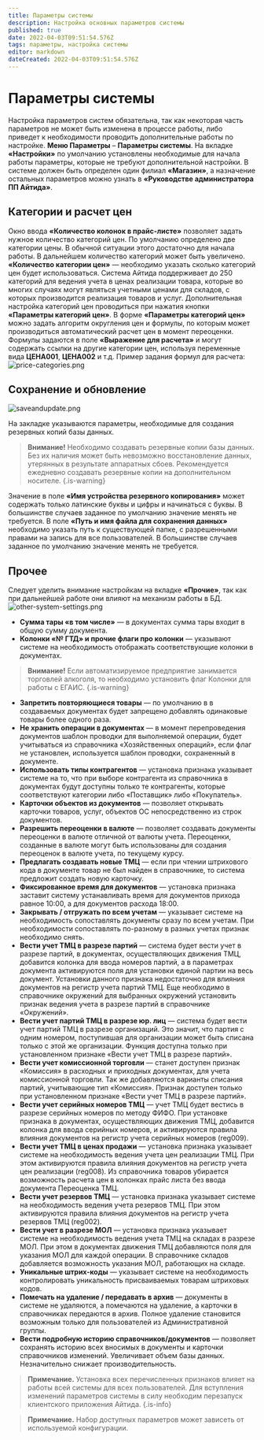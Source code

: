 ```yaml
---
title: Параметры системы
description: Настройка основных параметров системы
published: true
date: 2022-04-03T09:51:54.576Z
tags: параметры, настройка системы
editor: markdown
dateCreated: 2022-04-03T09:51:54.576Z
---
```


# Параметры системы

Настройка параметров систем обязательна, так как некоторая часть параметров не может быть изменена в процессе работы, либо приведет к необходимости проводить дополнительные работы по настройке.
**Меню Параметры** – **Параметры системы**.
На вкладке **«Настройки»** по умолчанию установлены необходимые для начала работы параметры, которые не требуют дополнительной настройки. В системе должен быть определен один филиал **«Магазин»**, а назначение остальных параметров можно узнать в **«Руководстве администратора ПП Айтида»**.

## Категории и расчет цен
Окно ввода **«Количество колонок в прайс-листе»** позволяет задать нужное количество категорий цен. По умолчанию определено две категории цены. В обычной ситуации этого достаточно для начала работы. В дальнейшем количество категорий может быть увеличено.
**«Количество категории цен»** — необходимо указать сколько категорий цен будет использоваться. Система Айтида поддерживает до 250 категорий для ведения учета в ценах реализации товара, которые во многих случаях могут являться учетными ценами для складов, с которых производится реализация товаров и услуг.
Дополнительная настройка категорий цен проводиться при нажатия кнопки **«Параметры категорий цен»**. В форме **«Параметры категорий цен»** можно задать алгоритм округления цен и формулы, по которым может производиться автоматический расчет цен в момент переоценки. Формулы задаются в поле **«Выражение для расчета»** и могут содержать ссылки на другие категории цен, используя переменные вида **ЦЕНА001**, **ЦЕНА002** и т.д. Пример задания формул для расчета:
![price-categories.png](/images/quick-start/price-categories.png)

## Сохранение и обновление

![saveandupdate.png](/images/quick-start/saveandupdate.png)

На закладке указываются параметры, необходимые для создания резервных копий базы данных.

> **Внимание!** Необходимо создавать резервные копии базы данных. Без их наличия может быть невозможно восстановление данных, утерянных в результате аппаратных сбоев. Рекомендуется ежедневно создавать резервные копии на дополнительном носителе.
{.is-warning}

Значение в поле **«Имя устройства резервного копирования»** может содержать только латинские буквы и цифры и начинаться с буквы. В большинстве случаев заданное по умолчанию значение менять не требуется. В поле **«Путь и имя файла для сохранения данных»** необходимо указать путь к существующей папке, с разрешенными правами на запись для все пользователей. В большинстве случаев заданное по умолчанию значение менять не требуется.

## Прочее

Следует уделить внимание настройкам на вкладке **«Прочие»**, так как при дальнейшей работе они влияют на механизм работы в БД.
![other-system-settings.png](/images/quick-start/other-system-settings.png)

- **Сумма тары «в том числе»** — в документах сумма тары входит в общую сумму документа.
- **Колонки «№ ГТД» и прочие флаги про колонки** — указывают системе на необходимость отображать соответствующие колонки в документах.

> **Внимание!** Если автоматизируемое предприятие занимается торговлей алкоголя, то необходимо установить флаг Колонки для работы с ЕГАИС.
{.is-warning}

- **Запретить повторяющиеся товары** — по умолчанию в в создаваемых документах будет запрещено добавлять одинаковые товары более одного раза.
- **Не хранить операции в документах** — в момент перепроведения документов шаблон проводки для выполняемой операции, будет учитываться из справочника «Хозяйственных операций», если флаг не установлен, используется шаблон проводки, сохраненный в документе.
- **Использовать типы контрагентов** — установка признака указывает системе на то, что при выборе контрагента из справочника в документах будут доступны только те контрагенты, которые соответствуют категории либо «Поставщик» либо «Покупатель».
- **Карточки объектов из документов** — позволяет открывать карточки товаров, услуг, объектов ОС непосредственно из строк документов.
- **Разрешить переоценки в валюте** — позволяет создавать документы переоценки в валюте отличной от валюты учета. Переоценки, созданные в валюте могут быть использованы для создания переоценок в валюте учета, по текущему курсу.
- **Предлагать создавать новые ТМЦ** — если при чтении штрихового кода в документе товар не был найден в справочнике, то система предложит создать новую карточку.
- **Фиксированное время для документов** — установка признака заставит систему устанавливать время для документов прихода равное 10:00, а для документов расхода 18:00.
- **Закрывать / отгружать по всем учетам** — указывает системе на необходимость сопоставлять документы сразу по всем учетам. При необходимости сопоставлять по-разному в разных учетах признак необходимо снять.
- **Вести учет ТМЦ в разрезе партий** — система будет вести учет в разрезе партий, в документах, осуществляющих движения ТМЦ, добавится колонка для ввода номеров партий, а в параметрах документа активируются поля для установки единой партии на весь документ. Установки данного признака недостаточно для влияния документов на регистр учета партий ТМЦ. Еще необходимо в справочнике окружений для выбранных окружений установить признак ведения учета в разрезе партий в справочнике «Окружений».
- **Вести учет партий ТМЦ в разрезе юр. лиц** — система будет вести учет партий ТМЦ в разрезе организаций. Это значит, что партия с одним номером, поступившая для организации может быть списана только с этой же организации. Функция доступна только при установленном признаке «Вести учет ТМЦ в разрезе партий».
- **Вести учет комиссионной торговли** — станет доступен признак «Комиссия» в расходных и приходных документах, для учета комиссионной торговли. Так же добавляются варианты списания партий, учитывающие тип «Комиссия». Признак доступен только при установленном признаке «Вести учет ТМЦ в разрезе партий».
- **Вести учет серийных номеров ТМЦ** — учет ТМЦ будет вестись в разрезе серийных номеров по методу ФИФО. При установке признака в документах, осуществляющих движения ТМЦ, добавится колонка для ввода серийных номеров, и активируются правила влияния документов на регистр учета серийных номеров (reg009).
- **Вести учет ТМЦ в ценах продажи** — установка признака указывает системе на необходимость ведения учета цен реализации ТМЦ. При этом активируются правила влияния документов на регистр учета цен реализации (reg008). Из справочника товаров убирается возможность расчета цен в колонках прайс листа без ввода документа Переоценка ТМЦ.
- **Вести учет резервов ТМЦ** — установка признака указывает системе на необходимость ведения учета резервов ТМЦ. При этом активируются правила влияния документов на регистр учета резервов ТМЦ (reg002).
- **Вести учет в разрезе МОЛ** — установка признака указывает системе на необходимость ведения учета ТМЦ на складах в разрезе МОЛ. При этом в документах движения ТМЦ добавляются поля для указания МОЛ для каждой операции. В справочнике складов добавляется возможность указания МОЛ, работающих на складе.
- **Уникальные штрих-коды** — указывает системе на необходимость контролировать уникальность присваиваемых товарам штриховых кодов.
- **Помечать на удаление / передавать в архив** — документы в системе не удаляются, а помечаются на удаление, а карточки в справочниках передаются в архив. Полное удаление становится возможным только для пользователей из Административной группы.
- **Вести подробную историю справочников/документов** — позволяет сохранять историю всех вносимых в документы и карточки справочников изменений. Увеличивает объем базы данных. Незначительно снижает производительность.

> **Примечание.** Установка всех перечисленных признаков влияет на работы всей системы для всех пользователей. Для вступления изменений параметров системы в силу необходим перезапуск клиентского приложения Айтида.
{.is-info}

> **Примечание.** Набор доступных параметров может зависеть от используемой конфигурации.